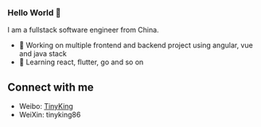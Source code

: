 ### Hello World 👋

I am a fullstack software engineer from China.

- 🔭 Working on multiple frontend and backend project using angular, vue and java stack
- 🌱 Learning react, flutter, go and so on


## Connect with me
- Weibo: [TinyKing](https://weibo.com/u/2154705233)
- WeiXin: tinyking86
